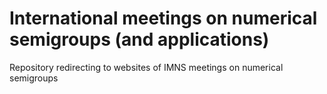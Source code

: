 # International meetings on numerical semigroups (and applications)

Repository redirecting to websites of IMNS meetings on numerical semigroups